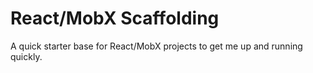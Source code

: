 # React/MobX Scaffolding

A quick starter base for React/MobX projects to get me up and running quickly.
